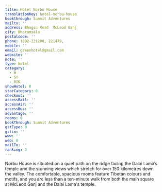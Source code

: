 ```yaml
---
title: Hotel Norbu House
translationKey: hotel-norbu-house
bookthrough: Summit Adventures
mailto: ''
address: Bhagsu Road  McLeod Ganj
city: Dharamsala
postalcode: ''
phone: 1892-221200, 221479,
mobile: ''
email: greenhotel@gmail.com
website: ''
note: ''
type: hotel
category:
  - H
  - ST
  - RIK
showHotel: 0
starCategory: 0
checkout: ''
accessRail: ''
accessAir: ''
accessBus: ''
advantage: ''
rooms: 0
bookThrough: Summit Adventures
gstType: 0
gstin: ''
www: ''
web: 0
mailTo: ''
ranking: 3
---
```



















Norbu House is situated on a quiet path on the ridge facing the Dalai Lama’s temple and the stunning views which stretch for over 150 kilometres down the valley. The comfortable, spacious rooms feature Tibetan colours and motifs, and you are less than a ten-minute walk from both the main square at McLeod Ganj and the Dalai Lama's temple.